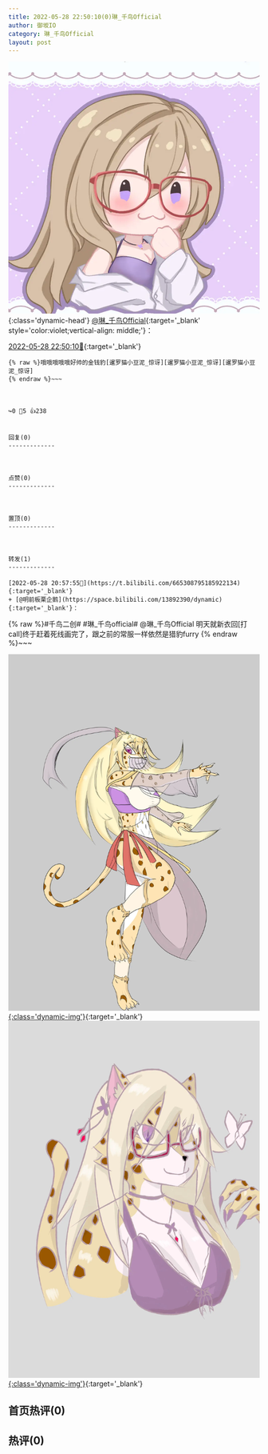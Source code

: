 ```yaml
---
title: 2022-05-28 22:50:10(0)琳_千鸟Official
author: 御坂IO
category: 琳_千鸟Official
layout: post
---
```


![img](/images/c0a88f85ebd0d056f37b114e0748e69556c8b488.jpg){:class='dynamic-head'}
[@琳_千鸟Official](https://space.bilibili.com/1620923329/dynamic){:target='_blank' style='color:violet;vertical-align: middle;'}：

[2022-05-28 22:50:10🔗](https://t.bilibili.com/665337721789612049){:target='_blank'}

~~~
{% raw %}哦哦哦哦哦好帅的金钱豹[暹罗猫小豆泥_惊讶][暹罗猫小豆泥_惊讶][暹罗猫小豆泥_惊讶]
{% endraw %}~~~



↪️0 💬5 👍238


回复(0)
-------------



点赞(0)
-------------



置顶(0)
-------------



转发(1)
-------------

[2022-05-28 20:57:55🔗](https://t.bilibili.com/665308795185922134){:target='_blank'}
+ [@明前板栗企鹅](https://space.bilibili.com/13892390/dynamic){:target='_blank'}：
~~~
{% raw %}#千鸟二创# #琳_千鸟official# 
@琳_千鸟Official 明天就新衣回[打call]终于赶着死线画完了，跟之前的常服一样依然是猎豹furry
{% endraw %}~~~


[![img](/images/597430fc1821409a66d62ebb93cf74df36c70ebd.png){:class='dynamic-img'}](/images/597430fc1821409a66d62ebb93cf74df36c70ebd.png){:target='_blank'}
[![img](/images/b11b5721657bcf1d289bab574809570b1564c8ed.jpg){:class='dynamic-img'}](/images/b11b5721657bcf1d289bab574809570b1564c8ed.jpg){:target='_blank'}




首页热评(0)
-------------



热评(0)
-------------



